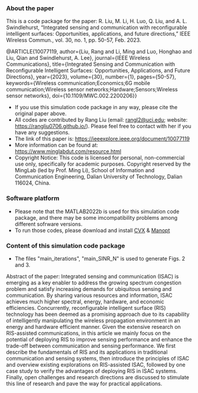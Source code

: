 ### About the paper
This is a code package for the paper: 
R. Liu, M. Li, H. Luo, Q. Liu, and A. L. Swindlehurst, “Integrated sensing and communication with reconfigurable intelligent surfaces: Opportunities, applications, and future directions,” IEEE Wireless Commun., vol. 30, no. 1, pp. 50-57, Feb. 2023.

@ARTICLE{10077119,
  author={Liu, Rang and Li, Ming and Luo, Honghao and Liu, Qian and Swindlehurst, A. Lee},
  journal={IEEE Wireless Communications}, 
  title={Integrated Sensing and Communication with Reconfigurable Intelligent Surfaces: Opportunities, Applications, and Future Directions}, 
  year={2023},
  volume={30},
  number={1},
  pages={50-57},
  keywords={Wireless communication;Economics;6G mobile communication;Wireless sensor networks;Hardware;Sensors;Wireless sensor networks},
  doi={10.1109/MWC.002.2200206}}


- If you use this simulation code package in any way, please cite the original paper above.
- All codes are contributed by Rang Liu (email: rangl2@uci.edu; website: https://rangliu0706.github.io/). 
   Please feel free to contact with her if you have any suggestions. 
- The link of this paper is: https://ieeexplore.ieee.org/document/10077119
- More information can be found at: https://www.minglabdut.com/resource.html
- Copyright Notice: This code is licensed for personal, non-commercial use only, specifically for academic purposes. Copyright reserved by the MingLab (led by Prof. Ming Li), School of Information and Communication Engineering, Dalian University of Technology, Dalian 116024, China. 


### Software platform
- Please note that the MATLAB2022b is used for this simulation code package, and there may be some imcompatibility problems among different sofrware versions. 
- To run those codes, please download and install [CVX](http://cvxr.com/cvx/) & [Manopt](https://www.manopt.org/)

### Content of this simulation code package
- The files "main_iterations", "main_SINR_N" is used to generate Figs. 2 and 3.

Abstract of the paper: 
Integrated sensing and communication (ISAC) is emerging as a key enabler to address the growing spectrum congestion problem and satisfy increasing demands for ubiquitous sensing and communication. By sharing various resources and information, ISAC achieves much higher spectral, energy, hardware, and economic efficiencies. Concurrently, reconfigurable intelligent surface (RIS) technology has been deemed as a promising approach due to its capability of intelligently manipulating the wireless propagation environment in an energy and hardware efficient manner. Given the extensive research on RIS-assisted communications, in this article we mainly focus on the potential of deploying RIS to improve sensing performance and enhance the trade-off between communication and sensing performance. We first describe the fundamentals of RIS and its applications in traditional communication and sensing systems, then introduce the principles of ISAC and overview existing explorations on RIS-assisted ISAC, followed by one case study to verify the advantages of deploying RIS in ISAC systems. Finally, open challenges and research directions are discussed to stimulate this line of research and pave the way for practical applications.

